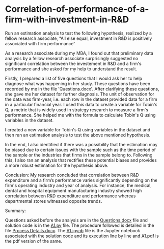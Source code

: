 # Correlation-of-performance-of-a-firm-with-investment-in-R&D
Run an estimation analysis to test the following hypothesis, realized by a fellow research associate, “All else equal, investment in R&amp;D is positively associated with firm performance”

As a research associate during my MBA, I found out that preliminary data analysis by a fellow research associate surprisingly suggested no significant correlation between the investement in R&amp;D and a firm's performance and she asked for my help to understand the result.

Firstly, I prepared a list of five questions that I would ask her to help diagnose what was happening in her study. These questions have been recorded by me in the file 'Questions.docx'. After clarifying these questions, she gave me her dataset for further diagnosis. The unit of observation for the data was firm-year, i.e. each row in the dataset provided data for a firm in a particular financial year. I used this data to create a variable for Tobin's Q, a metric that is widely used in strategy research to measure a firm's performance. She helped me with the formula to calculate Tobin's Q using variables in the dataset. 

I created a new variable for Tobin's Q using variables in the dataset and then ran an estimation analysis to test the above mentioned hypothesis. 

In the end, I also identified if there was a possibility that the estimation may be biased due to certain issues with the sample such as the time period of the sample or the industries that firms in the sample belong to. Following this, I also ran an analysis that rectifies these potential biases and provides a more robust estimation for the hypothesis above. 

Conclusion: 
My research concluded that correlation between R&D expenditure and a firm’s performance varies significantly depending on the firm's operating industry and year of analysis. For instance, the medical, dental and hospital equipment manufacturing industry showed high correlation between R&D expenditure and performance whereas departmental stores witnessed opposite trends.


Summary:

Questions asked before the analysis are in the [Questions.docx](https://github.com/anahita-13/Correlation-of-performance-of-a-firm-with-other-parameters/blob/main/Questions.docx) file and solution code is in the [A1.py](https://github.com/anahita-13/Correlation-of-performance-of-a-firm-with-other-parameters/blob/main/A1.py) file. The procedure followed is detailed in the file [Process Details.docx](https://github.com/anahita-13/Correlation-of-performance-of-a-firm-with-other-parameters/blob/main/Process%20details.docx). The [A1.ipynb](https://github.com/anahita-13/Correlation-of-performance-of-a-firm-with-other-parameters/blob/main/A1.ipynb) file is the Jupyter notebook associated with the solution code and its execution line by line and [A1.pdf](https://github.com/anahita-13/Correlation-of-performance-of-a-firm-with-other-parameters/blob/main/A1.pdf) is the pdf version of the same.
